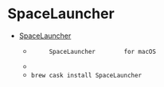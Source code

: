 # SpaceLauncher
- [SpaceLauncher](https://spacelauncherapp.com/)
  -          SpaceLauncher        for macOS
  - 
  - `brew cask install SpaceLauncher`
